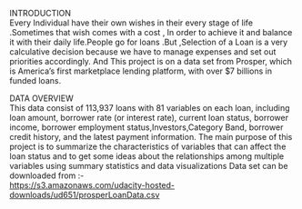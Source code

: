INTRODUCTION<br>
Every Individual have their own wishes in their every stage of life .Sometimes that wish comes with a cost , In order to achieve it and balance it with their daily life.People go for loans .But ,Selection of a Loan is a very calculative decision because we have to manage expenses and set out priorities accordingly. And This project is on a data set from Prosper, which is America’s first marketplace lending platform, with over $7 billions in funded loans.

DATA OVERVIEW<br>
This data consist of 113,937 loans with 81 variables on each loan, including loan amount, borrower rate (or interest rate), current loan status, borrower income, borrower employment status,Investors,Category Band, borrower credit history, and the latest payment information. The main purpose of this project is to summarize the characteristics of variables that can affect the loan status and to get some ideas about the relationships among multiple variables using summary statistics and data visualizations
Data set can be downloaded from :-<br>
https://s3.amazonaws.com/udacity-hosted-downloads/ud651/prosperLoanData.csv
